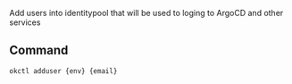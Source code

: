 
Add users into identitypool that will be used to loging to ArgoCD and other services

## Command

```bash
okctl adduser {env} {email}
```
